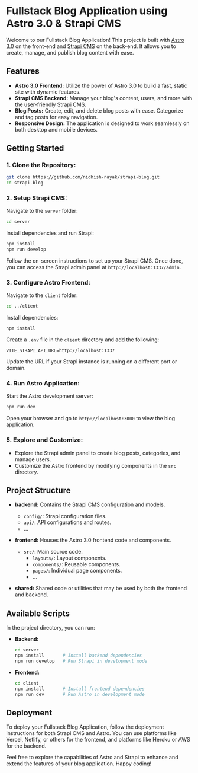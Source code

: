 # Fullstack Blog Application using Astro 3.0 & Strapi CMS

Welcome to our Fullstack Blog Application! This project is built with [Astro 3.0](https://astro.build/) on the front-end and [Strapi CMS](https://strapi.io/) on the back-end. It allows you to create, manage, and publish blog content with ease.

## Features

- **Astro 3.0 Frontend:** Utilize the power of Astro 3.0 to build a fast, static site with dynamic features.
- **Strapi CMS Backend:** Manage your blog's content, users, and more with the user-friendly Strapi CMS.
- **Blog Posts:** Create, edit, and delete blog posts with ease. Categorize and tag posts for easy navigation.
- **Responsive Design:** The application is designed to work seamlessly on both desktop and mobile devices.

## Getting Started

### 1. Clone the Repository:

```bash
git clone https://github.com/nidhish-nayak/strapi-blog.git
cd strapi-blog
```

### 2. Setup Strapi CMS:

Navigate to the `server` folder:

```bash
cd server
```

Install dependencies and run Strapi:

```bash
npm install
npm run develop
```

Follow the on-screen instructions to set up your Strapi CMS. Once done, you can access the Strapi admin panel at `http://localhost:1337/admin`.

### 3. Configure Astro Frontend:

Navigate to the `client` folder:

```bash
cd ../client
```

Install dependencies:

```bash
npm install
```

Create a `.env` file in the `client` directory and add the following:

```env
VITE_STRAPI_API_URL=http://localhost:1337
```

Update the URL if your Strapi instance is running on a different port or domain.

### 4. Run Astro Application:

Start the Astro development server:

```bash
npm run dev
```

Open your browser and go to `http://localhost:3000` to view the blog application.

### 5. Explore and Customize:

- Explore the Strapi admin panel to create blog posts, categories, and manage users.
- Customize the Astro frontend by modifying components in the `src` directory.

## Project Structure

- **backend:** Contains the Strapi CMS configuration and models.
  - `config/`: Strapi configuration files.
  - `api/`: API configurations and routes.
  - ...

- **frontend:** Houses the Astro 3.0 frontend code and components.
  - `src/`: Main source code.
    - `layouts/`: Layout components.
    - `components/`: Reusable components.
    - `pages/`: Individual page components.
    - ...

- **shared:** Shared code or utilities that may be used by both the frontend and backend.

## Available Scripts

In the project directory, you can run:

- **Backend:**

  ```bash
  cd server
  npm install       # Install backend dependencies
  npm run develop   # Run Strapi in development mode
  ```

- **Frontend:**

  ```bash
  cd client
  npm install       # Install frontend dependencies
  npm run dev       # Run Astro in development mode
  ```

## Deployment

To deploy your Fullstack Blog Application, follow the deployment instructions for both Strapi CMS and Astro. You can use platforms like Vercel, Netlify, or others for the frontend, and platforms like Heroku or AWS for the backend.

Feel free to explore the capabilities of Astro and Strapi to enhance and extend the features of your blog application. Happy coding!
